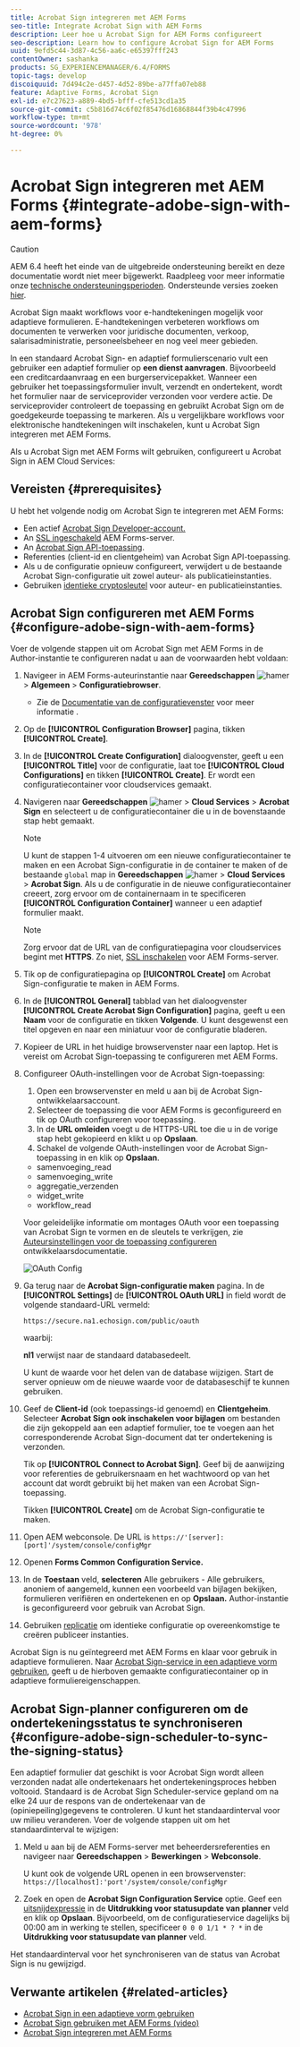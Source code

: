 ```yaml
---
title: Acrobat Sign integreren met AEM Forms
seo-title: Integrate Acrobat Sign with AEM Forms
description: Leer hoe u Acrobat Sign for AEM Forms configureert
seo-description: Learn how to configure Acrobat Sign for AEM Forms
uuid: 9efd5c44-3d87-4c56-aa6c-e65397fff243
contentOwner: sashanka
products: SG_EXPERIENCEMANAGER/6.4/FORMS
topic-tags: develop
discoiquuid: 7d494c2e-d457-4d52-89be-a77ffa07eb88
feature: Adaptive Forms, Acrobat Sign
exl-id: e7c27623-a889-4bd5-bfff-cfe513cd1a35
source-git-commit: c5b816d74c6f02f85476d16868844f39b4c47996
workflow-type: tm+mt
source-wordcount: '978'
ht-degree: 0%

---
```


# Acrobat Sign integreren met AEM Forms {#integrate-adobe-sign-with-aem-forms}

>[!CAUTION]
>
>AEM 6.4 heeft het einde van de uitgebreide ondersteuning bereikt en deze documentatie wordt niet meer bijgewerkt. Raadpleeg voor meer informatie onze [technische ondersteuningsperioden](https://helpx.adobe.com/support/programs/eol-matrix.html). Ondersteunde versies zoeken [hier](https://experienceleague.adobe.com/docs/).

Acrobat Sign maakt workflows voor e-handtekeningen mogelijk voor adaptieve formulieren. E-handtekeningen verbeteren workflows om documenten te verwerken voor juridische documenten, verkoop, salarisadministratie, personeelsbeheer en nog veel meer gebieden.

In een standaard Acrobat Sign- en adaptief formulierscenario vult een gebruiker een adaptief formulier op **een dienst aanvragen**. Bijvoorbeeld een creditcardaanvraag en een burgerservicepakket. Wanneer een gebruiker het toepassingsformulier invult, verzendt en ondertekent, wordt het formulier naar de serviceprovider verzonden voor verdere actie. De serviceprovider controleert de toepassing en gebruikt Acrobat Sign om de goedgekeurde toepassing te markeren. Als u vergelijkbare workflows voor elektronische handtekeningen wilt inschakelen, kunt u Acrobat Sign integreren met AEM Forms.

Als u Acrobat Sign met AEM Forms wilt gebruiken, configureert u Acrobat Sign in AEM Cloud Services:

## Vereisten {#prerequisites}

U hebt het volgende nodig om Acrobat Sign te integreren met AEM Forms:

* Een actief [Acrobat Sign Developer-account.](https://acrobat.adobe.com/us/en/why-adobe/developer-form.html)
* An [SSL ingeschakeld](/help/sites-administering/ssl-by-default.md) AEM Forms-server.
* An [Acrobat Sign API-toepassing](https://www.adobe.io/apis/documentcloud/sign/docs.html#!adobedocs/adobe-sign/master/gstarted/create_app.md).
* Referenties (client-id en clientgeheim) van Acrobat Sign API-toepassing.
* Als u de configuratie opnieuw configureert, verwijdert u de bestaande Acrobat Sign-configuratie uit zowel auteur- als publicatieinstanties.
* Gebruiken [identieke cryptosleutel](/help/sites-administering/security-checklist.md#make-sure-you-properly-replicate-encryption-keys-when-needed) voor auteur- en publicatieinstanties.

## Acrobat Sign configureren met AEM Forms {#configure-adobe-sign-with-aem-forms}

Voer de volgende stappen uit om Acrobat Sign met AEM Forms in de Author-instantie te configureren nadat u aan de voorwaarden hebt voldaan:

1. Navigeer in AEM Forms-auteurinstantie naar **Gereedschappen** ![hamer](assets/hammer.png) > **Algemeen** > **Configuratiebrowser**.
   * Zie de [Documentatie van de configuratievenster](/help/sites-administering/configurations.md) voor meer informatie .
1. Op de **[!UICONTROL Configuration Browser]** pagina, tikken **[!UICONTROL Create]**.
1. In de **[!UICONTROL Create Configuration]** dialoogvenster, geeft u een **[!UICONTROL Title]** voor de configuratie, laat toe **[!UICONTROL Cloud Configurations]** en tikken **[!UICONTROL Create]**. Er wordt een configuratiecontainer voor cloudservices gemaakt.
1. Navigeren naar **Gereedschappen** ![hamer](assets/hammer.png) > **Cloud Services** > **Acrobat Sign** en selecteert u de configuratiecontainer die u in de bovenstaande stap hebt gemaakt.

   >[!NOTE]
   >
   >U kunt de stappen 1-4 uitvoeren om een nieuwe configuratiecontainer te maken en een Acrobat Sign-configuratie in de container te maken of de bestaande `global` map in **Gereedschappen** ![hamer](assets/hammer.png) > **Cloud Services** > **Acrobat Sign**. Als u de configuratie in de nieuwe configuratiecontainer creeert, zorg ervoor om de containernaam in te specificeren **[!UICONTROL Configuration Container]** wanneer u een adaptief formulier maakt.

   >[!NOTE]
   Zorg ervoor dat de URL van de configuratiepagina voor cloudservices begint met **HTTPS**. Zo niet, [SSL inschakelen](/help/sites-administering/ssl-by-default.md) voor AEM Forms-server.

1. Tik op de configuratiepagina op **[!UICONTROL Create]** om Acrobat Sign-configuratie te maken in AEM Forms.
1. In de **[!UICONTROL General]** tabblad van het dialoogvenster **[!UICONTROL Create Acrobat Sign Configuration]** pagina, geeft u een **Naam** voor de configuratie en tikken **Volgende**. U kunt desgewenst een titel opgeven en naar een miniatuur voor de configuratie bladeren.

1. Kopieer de URL in het huidige browservenster naar een laptop. Het is vereist om Acrobat Sign-toepassing te configureren met AEM Forms.

1. Configureer OAuth-instellingen voor de Acrobat Sign-toepassing:

   1. Open een browservenster en meld u aan bij de Acrobat Sign-ontwikkelaarsaccount.
   1. Selecteer de toepassing die voor AEM Forms is geconfigureerd en tik op OAuth configureren voor toepassing.
   1. In de **URL omleiden** voegt u de HTTPS-URL toe die u in de vorige stap hebt gekopieerd en klikt u op **Opslaan**.
   1. Schakel de volgende OAuth-instellingen voor de Acrobat Sign-toepassing in en klik op **Opslaan**.
   * samenvoeging_read
   * samenvoeging_write
   * aggregatie_verzenden
   * widget_write
   * workflow_read

   Voor geleidelijke informatie om montages OAuth voor een toepassing van Acrobat Sign te vormen en de sleutels te verkrijgen, zie [Auteursinstellingen voor de toepassing configureren](https://www.adobe.io/apis/documentcloud/sign/docs.html#!adobedocs/adobe-sign/master/gstarted/configure_oauth.md) ontwikkelaarsdocumentatie.

   ![OAuth Config](assets/oauthconfig_new.png)

1. Ga terug naar de **Acrobat Sign-configuratie maken** pagina. In de **[!UICONTROL Settings]** de **[!UICONTROL OAuth URL]** in field wordt de volgende standaard-URL vermeld:

   `https://secure.na1.echosign.com/public/oauth`

   waarbij:

   **nl1** verwijst naar de standaard databasedeelt.

   U kunt de waarde voor het delen van de database wijzigen. Start de server opnieuw om de nieuwe waarde voor de databaseschijf te kunnen gebruiken.

1. Geef de **Client-id** (ook toepassings-id genoemd) en **Clientgeheim**. Selecteer **Acrobat Sign ook inschakelen voor bijlagen** om bestanden die zijn gekoppeld aan een adaptief formulier, toe te voegen aan het corresponderende Acrobat Sign-document dat ter ondertekening is verzonden.

   Tik op **[!UICONTROL Connect to Acrobat Sign]**. Geef bij de aanwijzing voor referenties de gebruikersnaam en het wachtwoord op van het account dat wordt gebruikt bij het maken van een Acrobat Sign-toepassing.

   Tikken **[!UICONTROL Create]** om de Acrobat Sign-configuratie te maken.

1. Open AEM webconsole. De URL is `https://'[server]:[port]'/system/console/configMgr`
1. Openen **Forms Common Configuration Service.**
1. In de **Toestaan** veld, **selecteren** Alle gebruikers - Alle gebruikers, anoniem of aangemeld, kunnen een voorbeeld van bijlagen bekijken, formulieren verifiëren en ondertekenen en op **Opslaan.** Author-instantie is geconfigureerd voor gebruik van Acrobat Sign.
1. Gebruiken [replicatie](/help/sites-deploying/replication.md) om identieke configuratie op overeenkomstige te creëren publiceer instanties.

Acrobat Sign is nu geïntegreerd met AEM Forms en klaar voor gebruik in adaptieve formulieren. Naar [Acrobat Sign-service in een adaptieve vorm gebruiken](../../forms/using/working-with-adobe-sign.md#configure-adobe-sign-for-an-adaptive-form), geeft u de hierboven gemaakte configuratiecontainer op in adaptieve formuliereigenschappen.

## Acrobat Sign-planner configureren om de ondertekeningsstatus te synchroniseren {#configure-adobe-sign-scheduler-to-sync-the-signing-status}

Een adaptief formulier dat geschikt is voor Acrobat Sign wordt alleen verzonden nadat alle ondertekenaars het ondertekeningsproces hebben voltooid. Standaard is de Acrobat Sign Scheduler-service gepland om na elke 24 uur de respons van de ondertekenaar van de (opiniepeiling)gegevens te controleren. U kunt het standaardinterval voor uw milieu veranderen. Voer de volgende stappen uit om het standaardinterval te wijzigen:

1. Meld u aan bij de AEM Forms-server met beheerdersreferenties en navigeer naar **Gereedschappen** > **Bewerkingen** > **Webconsole**.

   U kunt ook de volgende URL openen in een browservenster:
   `https://[localhost]:'port'/system/console/configMgr`

1. Zoek en open de **Acrobat Sign Configuration Service** optie. Geef een [uitsnijdexpressie](https://en.wikipedia.org/wiki/Cron#CRON_expression) in de **Uitdrukking voor statusupdate van planner** veld en klik op **Opslaan**. Bijvoorbeeld, om de configuratieservice dagelijks bij 00:00 am in werking te stellen, specificeer `0 0 0 1/1 * ? *` in de **Uitdrukking voor statusupdate van planner** veld.

Het standaardinterval voor het synchroniseren van de status van Acrobat Sign is nu gewijzigd.

## Verwante artikelen {#related-articles}

* [Acrobat Sign in een adaptieve vorm gebruiken](../../forms/using/working-with-adobe-sign.md)
* [Acrobat Sign gebruiken met AEM Forms (video)](https://helpx.adobe.com/experience-manager/kt/forms/using/adobe-sign-integration-feature-video.html)
* [Acrobat Sign integreren met AEM Forms](../../forms/using/adobe-sign-integration-adaptive-forms.md)
